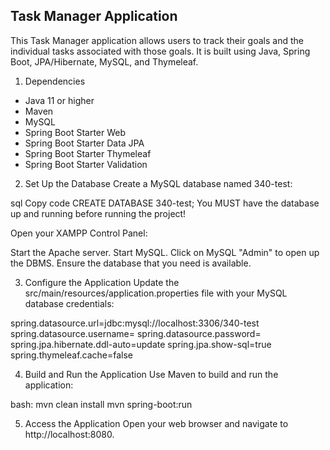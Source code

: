 ## Task Manager Application

This Task Manager application allows users to track their goals and the individual tasks associated with those goals. It is built using Java, Spring Boot, JPA/Hibernate, MySQL, and Thymeleaf.

1. Dependencies

- Java 11 or higher
- Maven
- MySQL
- Spring Boot Starter Web
- Spring Boot Starter Data JPA
- Spring Boot Starter Thymeleaf
- Spring Boot Starter Validation

2. Set Up the Database
Create a MySQL database named 340-test:

sql
Copy code
CREATE DATABASE 340-test;
You MUST have the database up and running before running the project!

Open your XAMPP Control Panel:

Start the Apache server.
Start MySQL.
Click on MySQL "Admin" to open up the DBMS.
Ensure the database that you need is available.

3. Configure the Application
Update the src/main/resources/application.properties file with your MySQL database credentials:

spring.datasource.url=jdbc:mysql://localhost:3306/340-test
spring.datasource.username=<your-username>
spring.datasource.password=<your-password>
spring.jpa.hibernate.ddl-auto=update
spring.jpa.show-sql=true
spring.thymeleaf.cache=false

4. Build and Run the Application
Use Maven to build and run the application:

bash:
mvn clean install
mvn spring-boot:run


5. Access the Application
Open your web browser and navigate to http://localhost:8080.
